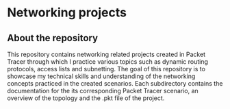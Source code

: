 # Networking projects

## About the repository
This repository contains networking related projects created in Packet Tracer through which I practice various topics such as dynamic routing protocols, access lists and subnetting.
The goal of this repository is to showcase my technical skills and understanding of the networking concepts practiced in the created scenarios.
Each subdirectory contains the documentation for the its corresponding Packet Tracer scenario, an overview of the topology and the .pkt file of the project.
